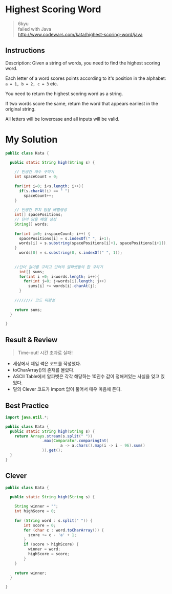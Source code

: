# Highest Scoring Word
>6kyu  
>failed with Java  
>http://www.codewars.com/kata/highest-scoring-word/java

## Instructions
Description:
Given a string of words, you need to find the highest scoring word.

Each letter of a word scores points according to it's position in the alphabet: `a = 1, b = 2, c = 3` etc.

You need to return the highest scoring word as a string.

If two words score the same, return the word that appears earliest in the original string.

All letters will be lowercase and all inputs will be valid.

# My Solution
~~~java
public class Kata {

  public static String high(String s) {
  
    // 빈공간 개수 구하기
    int spaceCount = 0;
    
    for(int i=0; i<s.length; i++){
      if(s.charAt(i) == " ")
        spaceCount++;
    }
       
    // 빈공간 위치 담을 배열생성
    int[] spacePositions;
    // 단어 담을 배열 생성
    String[] words;
    
    for(int i=0; i<spaceCount; i++) {
      spacePositions[i] = s.indexOf(" ", i+1);
      words[i] = s.substring(spacePositions[i]+1, spacePositions[i+1]);
    }  
      words[0] = s.substring(0, s.indexOf(" ", 1));
      
      
    //단어 길이를 구하고 단어의 알파벳들의 합 구하기
      int[] sums;
      for(int i =0; i<words.length; i++){
        for(int j=0; j<words[i].length; j++)
          sums[i] += words[i].charAt(j);
      }
      
    //////// 코드 미완성
    
    return sums;
  }

}
~~~

## Result & Review
>Time-out! 시간 초과로 실패!
- 세상에서 제일 썩은 코드를 작성했다.
- toCharArray()의 존재를 몰랐다.
- ASCII Table에서 알파벳은 각각 해당하는 10진수 값이 정해져있는 사실을 잊고 있었다.
- 밑의 Clever 코드가 import 없이 풀어서 매우 마음에 든다.

## Best Practice
~~~java
import java.util.*;

public class Kata {
  public static String high(String s) {
    return Arrays.stream(s.split(" "))
                .max(Comparator.comparingInt(
                        a -> a.chars().map(i -> i - 96).sum()
                )).get(); 
  }
}
~~~

## Clever
~~~java
public class Kata {

  public static String high(String s) {
    
    String winner = "";
    int highScore = 0;
    
    for (String word : s.split(" ")) {
        int score = 0;
        for (char c : word.toCharArray()) {
          score += c - 'a' + 1;
        }
        if (score > highScore) {          
          winner = word;
          highScore = score;
        }
    }
    
    return winner;
  }

}
~~~



